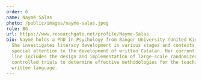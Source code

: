```yaml
---
order: 6
name: Naymé Salas
photo: /public/images/nayme-salas.jpeg
role: BG
url: https://www.researchgate.net/profile/Nayme-Salas
bio: Naymé holds a PhD in Psychology from Bangor University (United Kingdom).
  She investigates literacy development in various stages and contexts, with
  special attention to the development of written Catalan. Her current research
  line includes the design and implementation of large-scale randomized
  controlled trials to determine effective methodologies for the teaching of
  written language.
---
```

